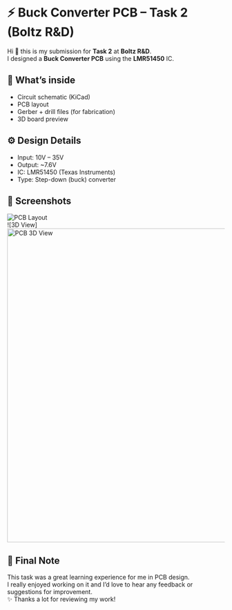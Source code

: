 # ⚡ Buck Converter PCB – Task 2 (Boltz R&D)  
Hi 👋 this is my submission for **Task 2** at **Boltz R&D**.  
I designed a **Buck Converter PCB** using the **LMR51450** IC.  
## 📂 What’s inside  
- Circuit schematic (KiCad)  
- PCB layout  
- Gerber + drill files (for fabrication)  
- 3D board preview  
## ⚙️ Design Details  
- Input: 10V – 35V  
- Output: ~7.6V  
- IC: LMR51450 (Texas Instruments)  
- Type: Step-down (buck) converter  
## 📸 Screenshots  
 ![PCB Layout](<img width="1366" height="727" alt="PCB Unrouted Circuit" src="https://github.com/user-attachments/assets/6c413ffc-dd0b-4012-8f5c-c48d5e9916a8" />
)  
![3D View] <img width="1366" height="727" alt="PCB 3D View" src="https://github.com/user-attachments/assets/17e9529f-b02d-4ef5-a620-02483b6d1db6" />
 
## 🙌 Final Note  
This task was a great learning experience for me in PCB design.  
I really enjoyed working on it and I’d love to hear any feedback or suggestions for improvement.  
✨ Thanks a lot for reviewing my work!  
